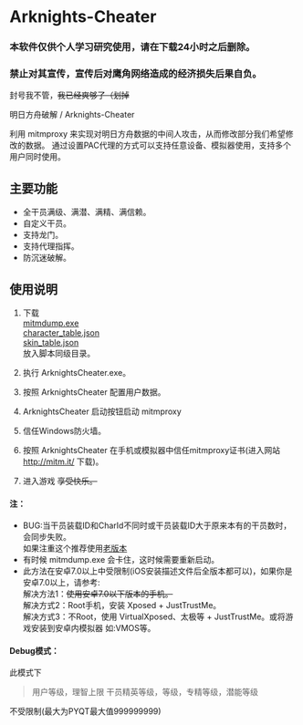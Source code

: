 # Arknights-Cheater 
### 本软件仅供个人学习研究使用，请在下载24小时之后删除。
### 禁止对其宣传，宣传后对鹰角网络造成的经济损失后果自负。
封号我不管，~~我已经爽够了（划掉~~

明日方舟破解 / Arknights-Cheater 

利用 mitmproxy 来实现对明日方舟数据的中间人攻击，从而修改部分我们希望修改的数据。
通过设置PAC代理的方式可以支持任意设备、模拟器使用，支持多个用户同时使用。

## 主要功能

- 全干员满级、满潜、满精、满信赖。
- 自定义干员。
- 支持龙门。
- 支持代理指挥。
- 防沉迷破解。

## 使用说明

1. 下载<br/>[mitmdump.exe](https://mitmproxy.org/downloads/)<br/>[character_table.json](https://github.com/Kengxxiao/ArknightsGameData/blob/master/zh_CN/gamedata/excel/character_table.json)<br/>[skin_table.json](https://github.com/Kengxxiao/ArknightsGameData/blob/master/zh_CN/gamedata/excel/skin_table.json)<br/>放入脚本同级目录。

2. 执行 ArknightsCheater.exe。

3. 按照 ArknightsCheater 配置用户数据。

4.  ArknightsCheater 启动按钮启动 mitmproxy

5. 信任Windows防火墙。

6. 按照 ArknightsCheater 在手机或模拟器中信任mitmproxy证书(进入网站 http://mitm.it/ 下载)。

7. 进入游戏 ~~享受快乐。~~

#### 注：
- BUG:当干员装载ID和CharId不同时或干员装载ID大于原来本有的干员数时，会同步失败。<br/>如果注重这个推荐使用[老版本](https://github.com/Tao0Lu/Arknights-Cheater-Bat "老版本")
- 有时候 mitmdump.exe 会卡住，这时候需要重新启动。
- 此方法在安卓7.0以上中受限制(iOS安装描述文件后全版本都可以)，如果你是安卓7.0以上，请参考:<br/>解决方法1：~~使用安卓7.0以下版本的手机。~~<br/>解决方式2：Root手机，安装 Xposed + JustTrustMe。<br/>解决方式3：不Root，使用 VirtualXposed、太极等 + JustTrustMe。或将游戏安装到安卓内模拟器 如:VMOS等。

#### Debug模式：
此模式下

>用户等级，理智上限 
>干员精英等级，等级，专精等级，潜能等级

不受限制(最大为PYQT最大值999999999)